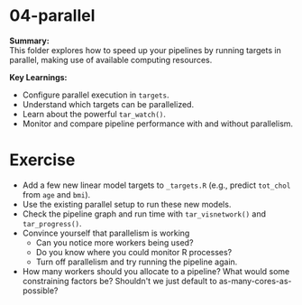 # 04-parallel

**Summary:**  
This folder explores how to speed up your pipelines by running targets in parallel, making use of available computing resources.

**Key Learnings:**
- Configure parallel execution in `targets`.
- Understand which targets can be parallelized.
- Learn about the powerful `tar_watch()`.
- Monitor and compare pipeline performance with and without parallelism.

# Exercise

- Add a few new linear model targets to `_targets.R` (e.g., predict `tot_chol` from `age` and `bmi`).
- Use the existing parallel setup to run these new models.
- Check the pipeline graph and run time with `tar_visnetwork()` and `tar_progress()`.
- Convince yourself that parallelism is working
    - Can you notice more workers being used?
    - Do you know where you could monitor R processes?
    - Turn off parallelism and try running the pipeline again.
- How many workers should you allocate to a pipeline? What would some constraining factors be? Shouldn't we just default to as-many-cores-as-possible?